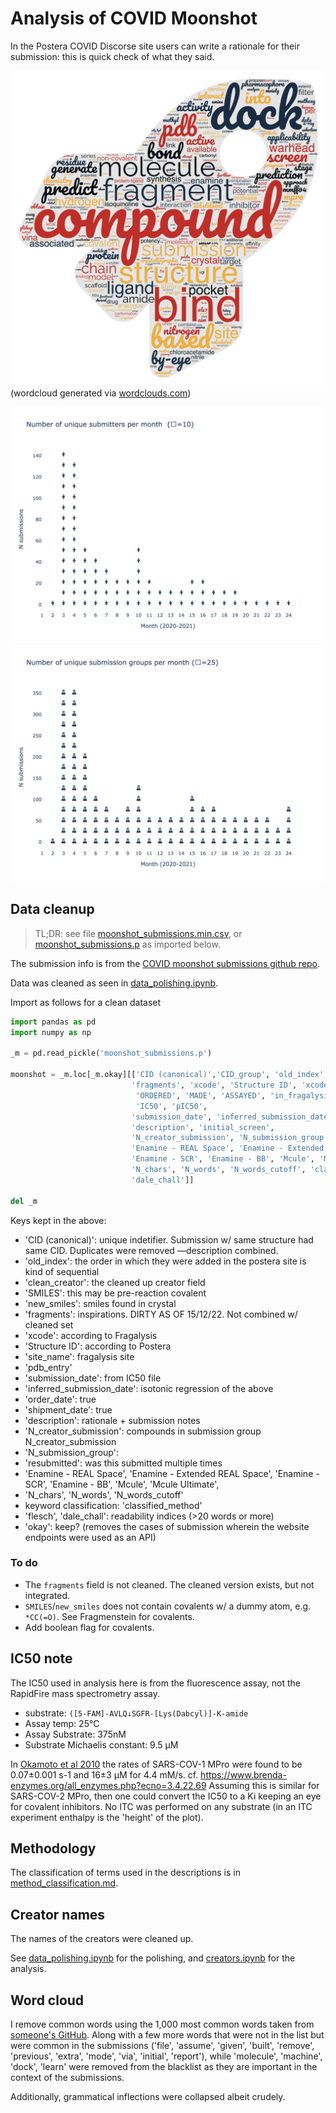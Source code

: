 # Analysis of COVID Moonshot
In the Postera COVID Discorse site users can write a rationale for their submission: this is quick check of what they said.

![wordcloud.jpg](images/wordcloud.jpg)
(wordcloud generated via [wordclouds.com](https://www.wordclouds.com/))

![unique-submitters.png](images/unique-submitters.png)
![submission_groups](images/submission_groups.png)

## Data cleanup
> TL;DR: see file [moonshot_submissions.min.csv](moonshot_submissions.min.csv),
> or [moonshot_submissions.p](moonshot_submissions.p) as imported below.

The submission info is from the [COVID moonshot submissions github repo](https://github.com/postera-ai/COVID_moonshot_submissions).

Data was cleaned as seen in [data_polishing.ipynb](data_polishing.ipynb).

Import as follows for a clean dataset

```python
import pandas as pd
import numpy as np

_m = pd.read_pickle('moonshot_submissions.p')

moonshot = _m.loc[_m.okay][['CID (canonical)','CID_group', 'old_index', 'clean_creator', 'SMILES', 'new_smiles',
                           'fragments', 'xcode', 'Structure ID', 'xcode','site_name', 'pdb_entry',
                            'ORDERED', 'MADE', 'ASSAYED', 'in_fragalysis',
                            'IC50', 'pIC50',
                           'submission_date', 'inferred_submission_date', 'order_date', 'shipment_date', 
                           'description', 'initial_screen',
                           'N_creator_submission', 'N_submission_group', 'resubmitted',
                           'Enamine - REAL Space', 'Enamine - Extended REAL Space',
                           'Enamine - SCR', 'Enamine - BB', 'Mcule', 'Mcule Ultimate',
                           'N_chars', 'N_words', 'N_words_cutoff', 'classified_method', 'flesch',
                           'dale_chall']]

del _m
```
Keys kept in the above:

* 'CID (canonical)': unique indetifier. Submission w/ same structure had same CID. Duplicates were removed —description combined.
* 'old_index': the order in which they were added in the postera site is kind of sequential
* 'clean_creator': the cleaned up creator field
* 'SMILES': this may be pre-reaction covalent
* 'new_smiles': smiles found in crystal
* 'fragments': inspirations. DIRTY AS OF 15/12/22. Not combined w/ cleaned set
* 'xcode': according to Fragalysis
* 'Structure ID': according to Postera
* 'site_name': fragalysis site
* 'pdb_entry'
* 'submission_date': from IC50 file
* 'inferred_submission_date': isotonic regression of the above
* 'order_date': true
* 'shipment_date': true 
* 'description': rationale + submission notes
* 'N_creator_submission': compounds in submission group N_creator_submission
* 'N_submission_group':
* 'resubmitted': was this submitted multiple times
* 'Enamine - REAL Space', 'Enamine - Extended REAL Space', 'Enamine - SCR', 'Enamine - BB', 'Mcule', 'Mcule Ultimate',
* 'N_chars', 'N_words', 'N_words_cutoff'
* keyword classification: 'classified_method'
* 'flesch', 'dale_chall': readability indices (>20 words or more)
* 'okay': keep? (removes the cases of submission wherein the website endpoints were used as an API)

### To do

* The `fragments` field is not cleaned. The cleaned version exists, but not integrated.
* `SMILES`/`new_smiles` does not contain covalents w/ a dummy atom, e.g. `*CC(=O)`. See Fragmenstein for covalents.
* Add boolean flag for covalents.

## IC50 note

The IC50 used in analysis here is from the fluorescence assay, not the RapidFire mass spectrometry assay.

* substrate: `([5-FAM]-AVLQ↓SGFR-[Lys(Dabcyl)]-K-amide`
* Assay temp: 25°C
* Assay Substrate: 375nM
* Substrate Michaelis constant: 9.5 µM

In [Okamoto et al 2010](https://pubmed.ncbi.nlm.nih.gov/21087086/) the rates of SARS-COV-1 MPro were found to be
0.07±0.001 s-1 and 16±3 µM for 4.4 mM/s.  cf. https://www.brenda-enzymes.org/all_enzymes.php?ecno=3.4.22.69
Assuming this is similar for SARS-COV-2 MPro, then one could convert the IC50 to a Ki keeping an eye for covalent inhibitors.
No ITC was performed on any substrate (in an ITC experiment enthalpy is the 'height' of the plot).

## Methodology

The classification of terms used in the descriptions is in [method_classification.md](method_classification.md).

## Creator names

The names of the creators were cleaned up.

See [data_polishing.ipynb](data_polishing.ipynb) for the polishing,
and [creators.ipynb](creators.ipynb) for the analysis.

## Word cloud

I remove common words using the 1,000 most common words taken from [someone's GitHub](https://gist.githubusercontent.com/deekayen/4148741/raw/98d35708fa344717d8eee15d11987de6c8e26d7d/1-1000.txt).
Along with a few more words that were not in the list but were common in the submissions
('file', 'assume', 'given', 'built', 'remove', 'previous', 'extra', 'mode', 'via', 'initial', 'report'),
while 'molecule', 'machine', 'dock', 'learn' were removed from the blacklist as they are important in the context of the submissions.

Additionally, grammatical inflections were collapsed albeit crudely.